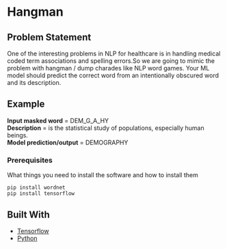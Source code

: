 # Hangman

## Problem Statement

One of the interesting problems in NLP for healthcare is in handling medical coded term associations and spelling errors.So we are going to mimic the problem with hangman / dump charades like NLP word games. Your ML model should predict the correct word from an intentionally obscured word and its description.

## Example 
**Input masked word** = DEM_G_A_HY </br>
**Description** = is the statistical study of populations, especially human beings. </br>
**Model prediction/output** = DEMOGRAPHY


### Prerequisites

What things you need to install the software and how to install them

```
pip install wordnet
pip install tensorflow
```

## Built With

* [Tensorflow](https://www.tensorflow.org/)
* [Python](https://www.python.org/)

